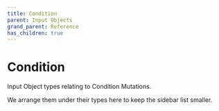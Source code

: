 ```yaml
---
title: Condition
parent: Input Objects
grand_parent: Reference
has_children: true
---
```


# Condition

Input Object types relating to Condition Mutations.

We arrange them under their types here to keep the sidebar list smaller.

